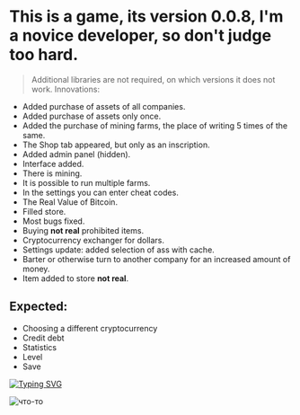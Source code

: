 # This is a game, its version 0.0.8, I'm a novice developer, so don't judge too hard.

> Additional libraries are not required, on which versions it does not work. 
Innovations:

- Added purchase of assets of all companies.
- Added purchase of assets only once.
- Added the purchase of mining farms, the place of writing 5 times of the same.
- The Shop tab appeared, but only as an inscription.
- Added admin panel (hidden).
- Interface added.
- There is mining.
- It is possible to run multiple farms.
- In the settings you can enter cheat codes.
- The Real Value of Bitcoin.
- Filled store.
- Most bugs fixed.
- Buying __not real__ prohibited items.
- Cryptocurrency exchanger for dollars.
- Settings update: added selection of ass with cache.
- Barter or otherwise turn to another company for an increased amount of money.
- Item added to store __not real__.

## Expected:
- Choosing a different cryptocurrency
- Credit debt
- Statistics
- Level
- Save

[![Typing SVG](https://readme-typing-svg.herokuapp.com?color=%2336BCF7&lines=Mellogram)](https://github.com/Mell-Anderson/Mellogram/archive/refs/tags/v0.0.9.zip)

<img src="6511c75e0597d02468b89ca9ce28dd71.gif" alt="что-то">
